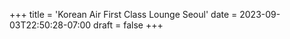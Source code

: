 +++
title = 'Korean Air First Class Lounge Seoul'
date = 2023-09-03T22:50:28-07:00
draft = false
+++
